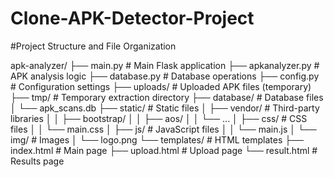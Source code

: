 # Clone-APK-Detector-Project


#Project Structure and File Organization

apk-analyzer/
├── main.py               # Main Flask application
├── apkanalyzer.py        # APK analysis logic
├── database.py           # Database operations
├── config.py             # Configuration settings
├── uploads/              # Uploaded APK files (temporary)
├── tmp/                  # Temporary extraction directory
├── database/             # Database files
│   └── apk_scans.db
├── static/               # Static files
│   ├── vendor/           # Third-party libraries
│   │   ├── bootstrap/
│   │   ├── aos/
│   │   └── ...
│   ├── css/              # CSS files
│   │   └── main.css
│   ├── js/               # JavaScript files
│   │   └── main.js
│   └── img/              # Images
│       └── logo.png
└── templates/            # HTML templates
    ├── index.html        # Main page
    ├── upload.html       # Upload page
    └── result.html       # Results page




